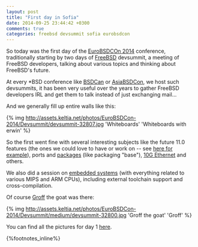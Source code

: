 ```yaml
---
layout: post
title: "First day in Sofia"
date: 2014-09-25 23:44:42 +0300
comments: true
categories: freebsd devsummit sofia eurobsdcon
---
```


So today was the first day of the [EuroBSDCOn 2014](http://2014.eurobsdcon.org/) conference, traditionally starting by two days of [FreeBSD](http://www.freebsd.org/) devsummit, a meeting of FreeBSD developers, talking about various topics and thinking about FreeBSD's future.
<!--more-->
At every \*BSD conference like [BSDCan](http://bsdcan.org/) or [AsiaBSDCon](http://asiabsdcon.org/), we host such devsummits, it has been very useful over the years to gather FreeBSD developers IRL and get them to talk instead of just exchanging mail...

And we generally fill up entire walls like this:

{% img http://assets.keltia.net/photos/EuroBSDCon-2014/Devsummit/devsummit-32807.jpg 'Whiteboards' 'Whiteboards with erwin' %}

So the first went fine with several interesting subjects like the future 11.0 features (the ones we could love to have or work on -- see [here for example](http://assets.keltia.net/photos/EuroBSDCon-2014/Devsummit/slides/devsummit-32808.html)), ports and [packages](http://assets.keltia.net/photos/EuroBSDCon-2014/Devsummit/slides/devsummit-32834.html)  (like packaging "base"), [10G Ethernet](http://assets.keltia.net/photos/EuroBSDCon-2014/Devsummit/devsummit-32826.jpg) and others.

We also did a session on [embedded systems](http://assets.keltia.net/photos/EuroBSDCon-2014/Devsummit/slides/devsummit-32842.html) (with everything related to various MIPS and ARM CPUs), including external toolchain support and cross-compilation.

Of course [Groff](https://twitter.com/groffthebsdgoat) the goat was there:

{% img http://assets.keltia.net/photos/EuroBSDCon-2014/Devsummit/medium/devsummit-32800.jpg 'Groff the goat' 'Groff' %}

You can find all the pictures for day 1 [here](http://assets.keltia.net/photos/EuroBSDCon-2014/Devsummit/).

{%footnotes_inline%}
